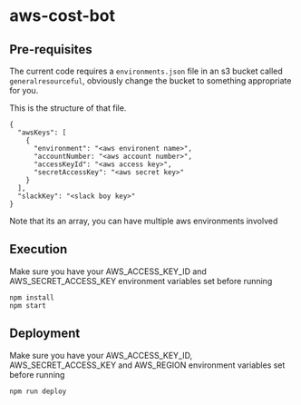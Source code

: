 # aws-cost-bot

## Pre-requisites

The current code requires a `environments.json` file in an s3 bucket called `generalresourceful`, obviously change the bucket to something appropriate for you.

This is the structure of that file.

```
{
  "awsKeys": [
    {
      "environment": "<aws environent name>",
      "accountNumber: "<aws account number>",
      "accessKeyId": "<aws access key>",
      "secretAccessKey": "<aws secret key>"
    }
  ],
  "slackKey": "<slack boy key>"
}
```

Note that its an array, you can have multiple aws environments involved

## Execution

Make sure you have your AWS_ACCESS_KEY_ID and AWS_SECRET_ACCESS_KEY environment variables set before running

```
npm install
npm start
```

## Deployment

Make sure you have your AWS_ACCESS_KEY_ID, AWS_SECRET_ACCESS_KEY and AWS_REGION environment variables set before running

```
npm run deploy
```
